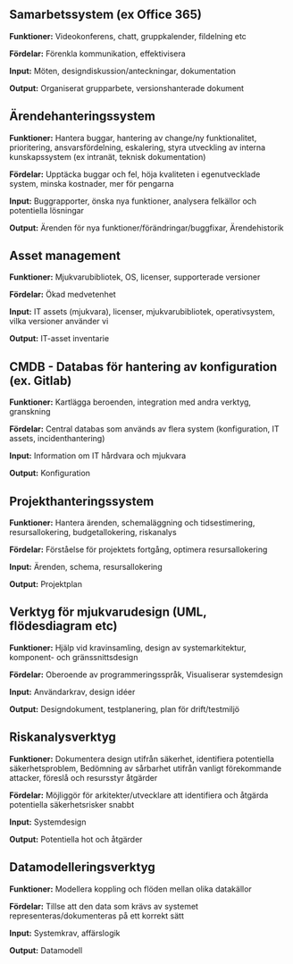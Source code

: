 ## Samarbetssystem (ex Office 365)
**Funktioner:**
Videokonferens, chatt, gruppkalender, fildelning etc

**Fördelar:**
Förenkla kommunikation, effektivisera

**Input:**
Möten, designdiskussion/anteckningar, dokumentation

**Output:**
Organiserat grupparbete, versionshanterade dokument
  
  
## Ärendehanteringssystem
**Funktioner:**
Hantera buggar, hantering av change/ny funktionalitet, prioritering, ansvarsfördelning, eskalering, styra utveckling av interna kunskapssystem (ex intranät, teknisk dokumentation)

**Fördelar:**
Upptäcka buggar och fel, höja kvaliteten i egenutvecklade system, minska kostnader, mer för pengarna  

**Input:**
Buggrapporter, önska nya funktioner, analysera felkällor och potentiella lösningar

**Output:**
Ärenden för nya funktioner/förändringar/buggfixar, Ärendehistorik 
  
## Asset management
**Funktioner:**
Mjukvarubibliotek, OS, licenser, supporterade versioner 

**Fördelar:**
Ökad medvetenhet

**Input:**
IT assets (mjukvara), licenser, mjukvarubibliotek, operativsystem, vilka versioner använder vi

**Output:**
IT-asset inventarie


## CMDB - Databas för hantering av konfiguration (ex. Gitlab)
**Funktioner:**
Kartlägga beroenden, integration med andra verktyg, granskning

**Fördelar:**
Central databas som används av flera system (konfiguration, IT assets, incidenthantering)

**Input:**
Information om IT hårdvara och mjukvara

**Output:**
Konfiguration


## Projekthanteringssystem
**Funktioner:**
Hantera ärenden, schemaläggning och tidsestimering, resursallokering, budgetallokering, riskanalys

**Fördelar:**
Förståelse för projektets fortgång, optimera resursallokering

**Input:**
Ärenden, schema, resursallokering

**Output:**
Projektplan


## Verktyg för mjukvarudesign (UML, flödesdiagram etc)
**Funktioner:**
Hjälp vid kravinsamling, design av systemarkitektur, komponent- och gränssnittsdesign 

**Fördelar:**
Oberoende av programmeringsspråk, Visualiserar systemdesign

**Input:**
Användarkrav, design idéer

**Output:**
Designdokument, testplanering, plan för drift/testmiljö


## Riskanalysverktyg
**Funktioner:**
Dokumentera design utifrån säkerhet, identifiera potentiella säkerhetsproblem, Bedömning av sårbarhet utifrån vanligt förekommande attacker, föreslå och resursstyr åtgärder

**Fördelar:**
Möjliggör för arkitekter/utvecklare att identifiera och åtgärda potentiella säkerhetsrisker snabbt

**Input:**
Systemdesign

**Output:**
Potentiella hot och åtgärder


## Datamodelleringsverktyg
**Funktioner:**
Modellera koppling och flöden mellan olika datakällor

**Fördelar:**
Tillse att den data som krävs av systemet representeras/dokumenteras på ett korrekt sätt

**Input:**
Systemkrav, affärslogik

**Output:**
Datamodell
